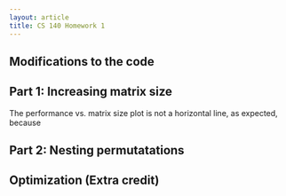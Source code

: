 ```yaml
---
layout: article
title: CS 140 Homework 1
---
```


## Modifications to the code



## Part 1: Increasing matrix size

<script type="text/javascript" src="//ajax.googleapis.com/ajax/static/modules/gviz/1.0/chart.js">
{
  "dataSourceUrl": "//docs.google.com/spreadsheet/tq?range=A1%3AC12&key=0Aktsct0Ua9XhdHRHcXZrRldURm91azhnbUNVM2NTanc&gid=0&headers=-1",
  "chartType": "ScatterChart",
  "options": {
    "titleTextStyle": {"fontSize": 16},
    "vAxis": {"title": "Execution time (μs)", "logScale": true},
    "hAxis": {"title": "Matrix size", "logScale": true},
    "title": "Log-log plot of execution time and matrix size",
    "width": 900, "height": 400,
    "series": [
      {}, {"pointSize": 0, "lineWidth": 1}
    ]
  }
}
</script>

<script type="text/javascript" src="//ajax.googleapis.com/ajax/static/modules/gviz/1.0/chart.js">
{
  "dataSourceUrl": "//docs.google.com/spreadsheet/tq?range=H1%3AI12&key=0Aktsct0Ua9XhdHRHcXZrRldURm91azhnbUNVM2NTanc&gid=0&headers=-1",
  "chartType": "ScatterChart",
  "options": {
    "titleTextStyle": {"fontSize": 16},
    "curveType": "function",
    "vAxis": {"title": "Performance (flops)", "!logScale": true},
    "hAxis": {"title": "Matrix size", "logScale": true},
    "title": "Log-linear plot of performance and matrix size",
    "width": 900, "height": 400,
    "legend": "none",
    "series": [
      {"lineWidth": 1}
    ]
  }
}
</script>

The performance vs. matrix size plot is not a horizontal line, as expected, because 

## Part 2: Nesting permutatations

## Optimization (Extra credit)

